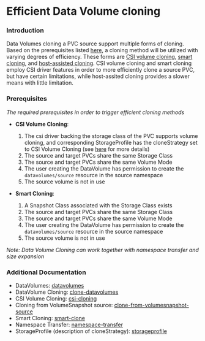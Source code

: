 # Efficient Data Volume cloning

### Introduction

Data Volumes cloning a PVC source support multiple forms of cloning. Based on the prerequisites listed [here](#Prerequisites), 
a cloning method will be utilized with varying degrees of efficiency. These forms are [CSI volume cloning](./csi-cloning.md), 
[smart cloning](./smart-clone.md), and [host-assisted cloning](./clone-datavolume.md). CSI volume cloning and smart cloning
employ CSI driver features in order to more efficiently clone a source PVC, but have certain limitations, 
while host-assited cloning provides a slower means with little limitation.

### Prerequisites
_The required prerequisites in order to trigger efficient cloning methods_
* **CSI Volume Cloning**:
    1) The csi driver backing the storage class of the PVC supports volume cloning, and corresponding StorageProfile has
       the cloneStrategy set to CSI Volume Cloning (see [here](./csi-cloning.md#Prerequisites) for more details)
    2) The source and target PVCs share the same Storage Class
    3) The source and target PVCs share the same Volume Mode
    4) The user creating the DataVolume has permission to create the `datavolumes/source` resource in the source namespace
    5) The source volume is not in use

* **Smart Cloning**:
    1) A Snapshot Class associated with the Storage Class exists
    2) The source and target PVCs share the same Storage Class
    3) The source and target PVCs share the same Volume Mode
    4) The user creating the DataVolume has permission to create the `datavolumes/source` resource in the source namespace
    5) The source volume is not in use

*Note: Data Volume Cloning can work together with namespace transfer and size expansion*  

### Additional Documentation
* DataVolumes: [datavolumes](./datavolumes.md)
* DataVolume Cloning: [clone-datavolumes](./clone-datavolume.md)
* CSI Volume Cloning: [csi-cloning](./csi-cloning.md)
* Cloning from VolumeSnapshot source: [clone-from-volumesnapshot-source](./clone-from-volumesnapshot-source.md)
* Smart Cloning: [smart-clone](./smart-clone.md)
* Namespace Transfer: [namespace-transfer](./namespace-transfer.md)
* StorageProfile (description of cloneStrategy): [storageprofile](./storageprofile.md)

